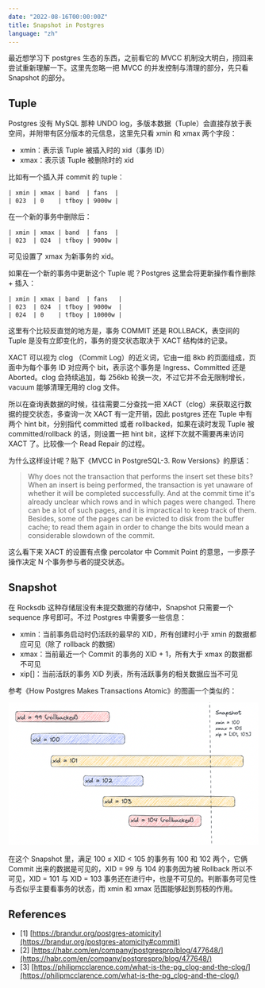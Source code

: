 ```yaml
---
date: "2022-08-16T00:00:00Z"
title: Snapshot in Postgres
language: "zh"
---
```


最近想学习下 postgres 生态的东西，之前看它的 MVCC 机制没大明白，捞回来尝试重新理解一下。这里先忽略一把 MVCC 的并发控制与清理的部分，先只看 Snapshot 的部分。

## Tuple

Postgres 没有 MySQL 那种 UNDO log，多版本数据（Tuple）会直接存放于表空间，并附带有区分版本的元信息，这里先只看 xmin 和 xmax 两个字段：

- xmin：表示该 Tuple 被插入时的 xid（事务 ID）
- xmax：表示该 Tuple 被删除时的 xid

比如有一个插入并 commit 的 tuple：

```
| xmin | xmax | band  | fans  |
| 023  | 0    | tfboy | 9000w |
```

在一个新的事务中删除后：

```
| xmin | xmax | band  | fans  |
| 023  | 024  | tfboy | 9000w |
```

可见设置了 xmax 为新事务的 xid。

如果在一个新的事务中更新这个 Tuple 呢？Postgres 这里会将更新操作看作删除 + 插入：

```
| xmin | xmax | band  | fans   |
| 023  | 024  | tfboy | 9000w  |
| 024  | 0    | tfboy | 10000w |
```

这里有个比较反直觉的地方是，事务 COMMIT 还是 ROLLBACK，表空间的 Tuple 是没有立即变化的，事务的提交状态取决于 XACT 结构体的记录。

XACT 可以视为 clog （Commit Log）的近义词，它由一组 8kb 的页面组成，页面中为每个事务 ID 对应两个 bit，表示这个事务是 Ingress、Committed 还是 Aborted。clog 会持续追加，每 256kb 轮换一次，不过它并不会无限制增长，vacuum 能够清理无用的 clog 文件。

所以在查询表数据的时候，往往需要二分查找一把 XACT（clog）来获取这行数据的提交状态，多查询一次 XACT 有一定开销，因此 postgres 还在 Tuple 中有两个 hint bit，分别指代 committed 或者 rollbacked，如果在读时发现 Tuple 被 committed/rollback 的话，则设置一把 hint bit，这样下次就不需要再来访问 XACT 了。比较像一个 Read Repair 的过程。

为什么这样设计呢？贴下《MVCC in PostgreSQL-3. Row Versions》的原话：

> Why does not the transaction that performs the insert set these bits? When an insert is being performed, the transaction is yet unaware of whether it will be completed successfully. And at the commit time it's already unclear which rows and in which pages were changed. There can be a lot of such pages, and it is impractical to keep track of them. Besides, some of the pages can be evicted to disk from the buffer cache; to read them again in order to change the bits would mean a considerable slowdown of the commit.

这么看下来 XACT 的设置有点像 percolator 中 Commit Point 的意思，一步原子操作决定 N 个事务参与者的提交状态。

## Snapshot

在 Rocksdb 这种存储层没有未提交数据的存储中，Snapshot 只需要一个 sequence 序号即可。不过 Postgres 中需要多一些信息：

- xmin：当前事务启动时仍活跃的最早的 XID，所有创建时小于 xmin 的数据都应可见（除了 rollback 的数据）
- xmax：当前最近一个 Commit 的事务的 XID + 1，所有大于 xmax 的数据都不可见
- xip[]：当前活跃的事务 XID 列表，所有活跃事务的相关数据应当不可见

参考《How Postgres Makes Transactions Atomic》的图画一个类似的：

![](/images/2022-08-16-postgres-snapshot/Screen_Shot_2022-08-16_at_22.48.18.png)

在这个 Snapshot 里，满足 100 ≤ XID < 105 的事务有 100 和 102 两个，它俩 Commit 出来的数据是可见的，XID = 99 与 104 的事务因为被 Rollback 所以不可见，XID = 101 与 XID = 103 事务还在进行中，也是不可见的。判断事务可见性与否似乎主要看事务的状态，而 xmin 和 xmax 范围能够起到剪枝的作用。

## References

- [1] [https://brandur.org/postgres-atomicity](https://brandur.org/postgres-atomicity#commit)
- [2] [https://habr.com/en/company/postgrespro/blog/477648/](https://habr.com/en/company/postgrespro/blog/477648/)
- [3] [https://philipmcclarence.com/what-is-the-pg_clog-and-the-clog/](https://philipmcclarence.com/what-is-the-pg_clog-and-the-clog/)
